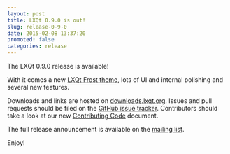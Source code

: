 ```yaml
---
layout: post
title: LXQt 0.9.0 is out!
slug: release-0-9-0
date: 2015-02-08 13:37:20
promoted: false
categories: release
---
```


The LXQt 0.9.0 release is available!

With it comes a new [LXQt Frost theme](/screenshots/frost/), lots of UI and
internal polishing and several new features.

Downloads and links are hosted on [downloads.lxqt.org](http://downloads.lxqt.org).
Issues and pull requests should be filed on the
[GitHub issue tracker](https://github.com/lxqt/lxqt/issues).
Contributors should take a look at our new
[Contributing Code](https://github.com/lxqt/lxqt/wiki/Contributing-code) document.

The full release announcement is available on the
[mailing list](http://sourceforge.net/p/lxde/mailman/message/33373317/).

Enjoy!
